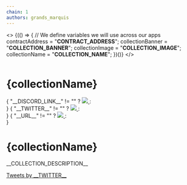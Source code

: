 ```yaml
---
chain: 1
authors: grands_marquis
---
```


<>
  {(() => {
    // We define variables we will use across our apps
    contractAddress = "__CONTRACT_ADDRESS__";
    collectionBanner = "__COLLECTION_BANNER__";
    collectionImage = "__COLLECTION_IMAGE__";
    collectionName = "__COLLECTION_NAME__";
  })()}
</>
<div>
  <div>
    <img
      className="h-32 m-0 w-full object-cover lg:h-48"
      src={collectionBanner}
      alt=""
    />
  </div>
  <div className="mx-auto max-w-5xl px-4 sm:px-6 lg:px-8">
    <div className="-mt-12 sm:-mt-16 sm:flex sm:items-end sm:space-x-5">
      <div className="flex">
        <img
          className="h-24 w-24 m-0 p-0 rounded-full  sm:h-32 sm:w-32"
          src={collectionImage}
          alt=""
        />
      </div>
      <div className="mt-6 sm:flex sm:min-w-0 sm:flex-1 sm:items-center sm:justify-end sm:space-x-6 sm:pb-1">
        <div className="mt-6 min-w-0 flex-1 sm:hidden md:block">
          <h1 className="truncate text-2xl font-bold text-gray-900">
            {collectionName}
          </h1>
        </div>
        <div className="mt-6 flex flex-col justify-stretch space-y-3 sm:flex-row sm:space-x-4 sm:space-y-0">
        { "__DISCORD_LINK__" != "" ?
          <a
            href="__DISCORD_LINK__"
            className="inline-flex "
          >
            <img class="w-6 h-6" src="https://static-00.iconduck.com/assets.00/discord-icon-2048x2048-kva2hfax.png" />
          </a>
          : <div></div>
          }
          { "__TWITTER__" != "" ?
           <a
            href="https://twitter.com/__TWITTER__"
            className="inline-flex "
          >
            <img class="w-6 h-6" src="https://static-00.iconduck.com/assets.00/twitter-icon-512x512-7o66iwws.png" />
          </a>
          : <div></div>
          }
           { "__URL__" != "" ?
           <a
            href="__URL__"
            className="inline-flex "
          >
            <img class="w-6 h-6" src="https://static-00.iconduck.com/assets.00/link-circle-icon-512x512-ybphzgij.png" />
          </a>
          : <div></div>
          }
        </div>
      </div>
    </div>
    <div className="mt-6 hidden min-w-0 flex-1 sm:block md:hidden">
      <h1 className="truncate text-2xl font-bold text-gray-900">
        {collectionName}
      </h1>
    </div>
  </div>
</div>
<p class="p-5">
__COLLECTION_DESCRIPTION__
</p>

<div>
<a class="twitter-timeline" href="https://twitter.com/__TWITTER__?ref_src=twsrc%5Etfw">Tweets by __TWITTER__</a> <script async src="https://platform.twitter.com/widgets.js" charset="utf-8"></script>
</div>